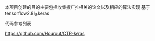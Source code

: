 本项目创建的目的主要包括收集搜广推相关的论文以及相应的算法实现
基于tensorflow2.8与keras

代码参考列表


https://github.com/Hourout/CTR-keras